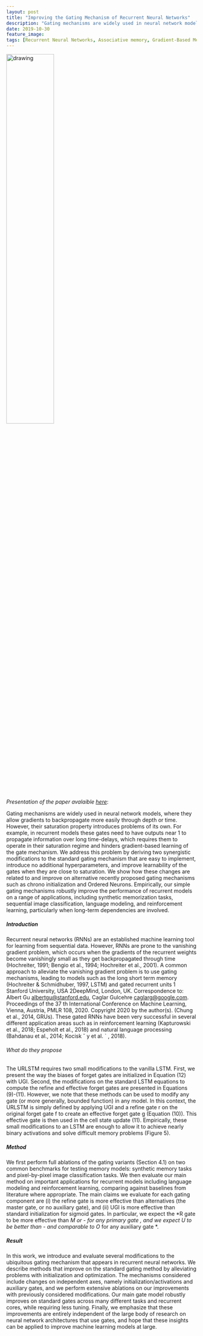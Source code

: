 ```yaml
---
layout: post
title: "Improving the Gating Mechanism of Recurrent Neural Networks"
description: "Gating mechanisms are widely used in neural network models, where they allow gradients to backpropagate more easily through depth or time. However, their saturation property introduces problems of its own."
date: 2019-10-30
feature_image: 
tags: [Recurrent Neural Networks, Associative memory, Gradient-Based Meta-Learning, Backpropagation]
---
```


<img src="https://miro.medium.com/max/1121/1*voNageVB1gI8Dfrmr-U3Ew.png" alt="drawing" width="auto" max-width="100%" height="50%" />
<br>

*Presentation of the paper avalaible [here](https://arxiv.org/pdf/1910.09890.pdf)*\:

Gating mechanisms are widely used in neural
network models, where they allow gradients to
backpropagate more easily through depth or time.
However, their saturation property introduces
problems of its own. For example, in recurrent
models these gates need to have outputs near 1
to propagate information over long time-delays,
which requires them to operate in their saturation
regime and hinders gradient-based learning of
the gate mechanism. We address this problem by
deriving two synergistic modifications to the standard gating mechanism that are easy to implement,
introduce no additional hyperparameters, and
improve learnability of the gates when they are
close to saturation. We show how these changes
are related to and improve on alternative recently
proposed gating mechanisms such as chrono
initialization and Ordered Neurons. Empirically,
our simple gating mechanisms robustly improve
the performance of recurrent models on a range
of applications, including synthetic memorization
tasks, sequential image classification, language
modeling, and reinforcement learning, particularly
when long-term dependencies are involved.
<!--more-->

##### Introduction
Recurrent neural networks (RNNs) are an established
machine learning tool for learning from sequential data.
However, RNNs are prone to the vanishing gradient problem,
which occurs when the gradients of the recurrent weights become vanishingly small as they get backpropagated through
time (Hochreiter, 1991; Bengio et al., 1994; Hochreiter
et al., 2001). A common approach to alleviate the vanishing
gradient problem is to use gating mechanisms, leading to
models such as the long short term memory (Hochreiter
& Schmidhuber, 1997, LSTM) and gated recurrent units
1
Stanford University, USA 2DeepMind, London, UK. Correspondence to: Albert Gu <albertgu@stanford.edu>, Caglar Gulcehre <caglarg@google.com>.
Proceedings of the 37 th International Conference on Machine
Learning, Vienna, Austria, PMLR 108, 2020. Copyright 2020 by
the author(s).
(Chung et al., 2014, GRUs). These gated RNNs have been
very successful in several different application areas such
as in reinforcement learning (Kapturowski et al., 2018;
Espeholt et al., 2018) and natural language processing
(Bahdanau et al., 2014; Kocisk ˇ y et al. ` , 2018).
###### What do they propose

The URLSTM requires two small modifications to the
vanilla LSTM. First, we present the way the biases of forget
gates are initialized in Equation (12) with UGI. Second,
the modifications on the standard LSTM equations to
compute the refine and effective forget gates are presented
in Equations (9)-(11). However, we note that these methods
can be used to modify any gate (or more generally, bounded
function) in any model. In this context, the URLSTM is
simply defined by applying UGI and a refine gate r on the
original forget gate f to create an effective forget gate g
(Equation (10)). This effective gate is then used in the cell
state update (11). Empirically, these small modifications
to an LSTM are enough to allow it to achieve nearly binary
activations and solve difficult memory problems (Figure 5).


##### Method

We first perform full ablations of the gating variants (Section 4.1) on two common benchmarks for testing memory
models: synthetic memory tasks and pixel-by-pixel image
classification tasks. We then evaluate our main method
on important applications for recurrent models including
language modeling and reinforcement learning, comparing
against baselines from literature where appropriate.
The main claims we evaluate for each gating component
are (i) the refine gate is more effective than alternatives
(the master gate, or no auxiliary gate), and (ii) UGI is more
effective than standard initialization for sigmoid gates. In
particular, we expect the *R gate to be more effective than
*M or *- for any primary gate *, and we expect U* to be
better than -* and comparable to O* for any auxiliary gate *.



##### Result
In this work, we introduce and evaluate several modifications
to the ubiquitous gating mechanism that appears in recurrent
neural networks. We describe methods that improve
on the standard gating method by alleviating problems
with initialization and optimization. The mechanisms
considered include changes on independent axes, namely
initialization/activations and auxiliary gates, and we perform
extensive ablations on our improvements with previously
considered modifications. Our main gate model robustly
improves on standard gates across many different tasks and
recurrent cores, while requiring less tuning. Finally, we
emphasize that these improvements are entirely independent
of the large body of research on neural network architectures
that use gates, and hope that these insights can be applied
to improve machine learning models at large.
